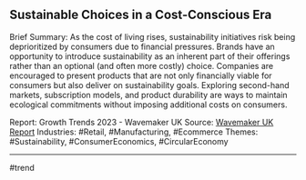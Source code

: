## Sustainable Choices in a Cost-Conscious Era
Brief Summary: As the cost of living rises, sustainability initiatives risk being deprioritized by consumers due to financial pressures. Brands have an opportunity to introduce sustainability as an inherent part of their offerings rather than an optional (and often more costly) choice. Companies are encouraged to present products that are not only financially viable for consumers but also deliver on sustainability goals. Exploring second-hand markets, subscription models, and product durability are ways to maintain ecological commitments without imposing additional costs on consumers.

Report: Growth Trends 2023 - Wavemaker UK
Source: [Wavemaker UK Report](https://drive.google.com/file/d/1OixNswBFag2pr2rBbagAX1zJcM2XKRjG/view?usp=drive_link)
Industries: #Retail, #Manufacturing, #Ecommerce
Themes: #Sustainability, #ConsumerEconomics, #CircularEconomy

---
#trend